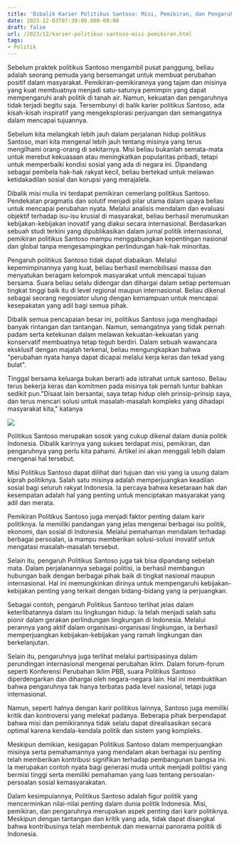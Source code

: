 ```yaml
---
title: 'Dibalik Karier Politikus Santoso: Misi, Pemikiran, dan Pengaruhnya'
date: 2023-12-03T07:39:00.000-08:00
draft: false
url: /2023/12/karier-politikus-santoso-misi-pemikiran.html
tags: 
- Politik
---
```


  

Sebelum praktek politikus Santoso mengambil pusat panggung, beliau adalah seorang pemuda yang bersemangat untuk membuat perubahan positif dalam masyarakat. Pemikiran-pemikirannya yang tajam dan misinya yang kuat membuatnya menjadi satu-satunya pemimpin yang dapat mempengaruhi arah politik di tanah air. Namun, kekuatan dan pengaruhnya tidak terjadi begitu saja. Tersembunyi di balik karier politikus Santoso, ada kisah-kisah inspiratif yang mengeksplorasi perjuangan dan semangatnya dalam mencapai tujuannya.

  

Sebelum kita melangkah lebih jauh dalam perjalanan hidup politikus Santoso, mari kita mengenal lebih jauh tentang misinya yang terus mengilhami orang-orang di sekitarnya. Misi beliau bukanlah semata-mata untuk merebut kekuasaan atau meningkatkan popularitas pribadi, tetapi untuk memperbaiki kondisi sosial yang ada di negara ini. Dipandang sebagai pembela hak-hak rakyat kecil, beliau bertekad untuk melawan ketidakadilan sosial dan korupsi yang merajalela.

  

Dibalik misi mulia ini terdapat pemikiran cemerlang politikus Santoso. Pendekatan pragmatis dan solutif menjadi pilar utama dalam upaya beliau untuk mencapai perubahan nyata. Melalui analisis mendalam dan evaluasi objektif terhadap isu-isu krusial di masyarakat, beliau berhasil merumuskan kebijakan-kebijakan inovatif yang diakui secara internasional. Berdasarkan sebuah studi terkini yang dipublikasikan dalam jurnal politik internasional, pemikiran politikus Santoso mampu menggabungkan kepentingan nasional dan global tanpa mengesampingkan perlindungan hak-hak minoritas.

  

Pengaruh politikus Santoso tidak dapat diabaikan. Melalui kepemimpinannya yang kuat, beliau berhasil memobilisasi massa dan menyatukan beragam kelompok masyarakat untuk mencapai tujuan bersama. Suara beliau selalu didengar dan dihargai dalam setiap pertemuan tingkat tinggi baik itu di level regional maupun internasional. Beliau dikenal sebagai seorang negosiator ulung dengan kemampuan untuk mencapai kesepakatan yang adil bagi semua pihak.

  

Dibalik semua pencapaian besar ini, politikus Santoso juga menghadapi banyak rintangan dan tantangan. Namun, semangatnya yang tidak pernah padam serta ketekunan dalam melawan kekuatan-kekuatan yang konservatif membuatnya tetap teguh berdiri. Dalam sebuah wawancara eksklusif dengan majalah terkenal, beliau mengungkapkan bahwa "perubahan nyata hanya dapat dicapai melalui kerja keras dan tekad yang bulat".

  

Tinggal bersama keluarga bukan berarti ada istirahat untuk santoso. Beliau terus bekerja keras dan komitmen pada misinya tak pernah luntur bahkan sedikit pun."Disaat lain bersantai, saya tetap hidup oleh prinsip-prinsip saya, dan terus mencari solusi untuk masalah-masalah kompleks yang dihadapi masyarakat kita," katanya

  

![](https://www.gramediapost.com/wp-content/uploads/2019/12/IMG_20191222_150835.jpg)

  

Politikus Santoso merupakan sosok yang cukup dikenal dalam dunia politik Indonesia. Dibalik karirnya yang sukses terdapat misi, pemikiran, dan pengaruhnya yang perlu kita pahami. Artikel ini akan menggali lebih dalam mengenai hal tersebut.

  

Misi Politikus Santoso dapat dilihat dari tujuan dan visi yang ia usung dalam kiprah politiknya. Salah satu misinya adalah memperjuangkan keadilan sosial bagi seluruh rakyat Indonesia. Ia percaya bahwa kesetaraan hak dan kesempatan adalah hal yang penting untuk menciptakan masyarakat yang adil dan merata.

  

Pemikiran Politikus Santoso juga menjadi faktor penting dalam karir politiknya. Ia memiliki pandangan yang jelas mengenai berbagai isu politik, ekonomi, dan sosial di Indonesia. Melalui pemahaman mendalam terhadap berbagai persoalan, ia mampu memberikan solusi-solusi inovatif untuk mengatasi masalah-masalah tersebut.

  

Selain itu, pengaruh Politikus Santoso juga tak bisa dipandang sebelah mata. Dalam perjalanannya sebagai politisi, ia berhasil membangun hubungan baik dengan berbagai pihak baik di tingkat nasional maupun internasional. Hal ini memungkinkan dirinya untuk mempengaruhi kebijakan-kebijakan penting yang terkait dengan bidang-bidang yang ia perjuangkan.

  

Sebagai contoh, pengaruh Politikus Santoso terlihat jelas dalam keterlibatannya dalam isu lingkungan hidup. Ia telah menjadi salah satu pionir dalam gerakan perlindungan lingkungan di Indonesia. Melalui perannya yang aktif dalam organisasi-organisasi lingkungan, ia berhasil memperjuangkan kebijakan-kebijakan yang ramah lingkungan dan berkelanjutan.

  

Selain itu, pengaruhnya juga terlihat melalui partisipasinya dalam perundingan internasional mengenai perubahan iklim. Dalam forum-forum seperti Konferensi Perubahan Iklim PBB, suara Politikus Santoso diperdengarkan dan dihargai oleh negara-negara lain. Hal ini membuktikan bahwa pengaruhnya tak hanya terbatas pada level nasional, tetapi juga internasional.

  

Namun, seperti halnya dengan karir politikus lainnya, Santoso juga memiliki kritik dan kontroversi yang melekat padanya. Beberapa pihak berpendapat bahwa misi dan pemikirannya tidak selalu dapat direalisasikan secara optimal karena kendala-kendala politik dan sistem yang kompleks.

  

Meskipun demikian, kesigapan Politikus Santoso dalam memperjuangkan misinya serta pemahamannya yang mendalam akan berbagai isu penting telah memberikan kontribusi signifikan terhadap pembangunan bangsa ini. Ia merupakan contoh nyata bagi generasi muda untuk menjadi politisi yang bermisi tinggi serta memiliki pemahaman yang luas tentang persoalan-persoalan sosial kemasyarakatan.

  

Dalam kesimpulannya, Politikus Santoso adalah figur politik yang mencerminkan nilai-nilai penting dalam dunia politik Indonesia. Misi, pemikiran, dan pengaruhnya merupakan aspek penting dari karir politiknya. Meskipun dengan tantangan dan kritik yang ada, tidak dapat disangkal bahwa kontribusinya telah membentuk dan mewarnai panorama politik di Indonesia.